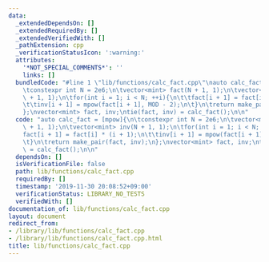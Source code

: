 ```yaml
---
data:
  _extendedDependsOn: []
  _extendedRequiredBy: []
  _extendedVerifiedWith: []
  _pathExtension: cpp
  _verificationStatusIcon: ':warning:'
  attributes:
    '*NOT_SPECIAL_COMMENTS*': ''
    links: []
  bundledCode: "#line 1 \"lib/functions/calc_fact.cpp\"\nauto calc_fact = [mpow]{\n\
    \tconstexpr int N = 2e6;\n\tvector<mint> fact(N + 1, 1);\n\tvector<mint> inv(N\
    \ + 1, 1);\n\tfor(int i = 1; i < N; ++i){\n\t\tfact[i + 1] = fact[i] * (i + 1);\n\
    \t\tinv[i + 1] = mpow(fact[i + 1], MOD - 2);\n\t}\n\treturn make_pair(fact, inv);\n\
    };\nvector<mint> fact, inv;\ntie(fact, inv) = calc_fact();\n\n"
  code: "auto calc_fact = [mpow]{\n\tconstexpr int N = 2e6;\n\tvector<mint> fact(N\
    \ + 1, 1);\n\tvector<mint> inv(N + 1, 1);\n\tfor(int i = 1; i < N; ++i){\n\t\t\
    fact[i + 1] = fact[i] * (i + 1);\n\t\tinv[i + 1] = mpow(fact[i + 1], MOD - 2);\n\
    \t}\n\treturn make_pair(fact, inv);\n};\nvector<mint> fact, inv;\ntie(fact, inv)\
    \ = calc_fact();\n\n"
  dependsOn: []
  isVerificationFile: false
  path: lib/functions/calc_fact.cpp
  requiredBy: []
  timestamp: '2019-11-30 20:08:52+09:00'
  verificationStatus: LIBRARY_NO_TESTS
  verifiedWith: []
documentation_of: lib/functions/calc_fact.cpp
layout: document
redirect_from:
- /library/lib/functions/calc_fact.cpp
- /library/lib/functions/calc_fact.cpp.html
title: lib/functions/calc_fact.cpp
---
```

